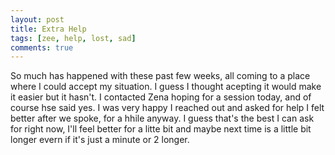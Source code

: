 ```yaml
---
layout: post
title: Extra Help
tags: [zee, help, lost, sad]
comments: true
---
```

So much has happened with these past few weeks, all coming to a place where I could accept my situation. I guess I thought acepting it would make it easier but it hasn't. I contacted Zena hoping for a session today, and of course hse said yes. I was very happy I reached out and asked for help I felt better after we spoke, for a hhile anyway. I guess that's the best I can ask for right now, I'll feel better for a litte bit and maybe next time is a little bit longer evern if it's just a minute or 2 longer.
